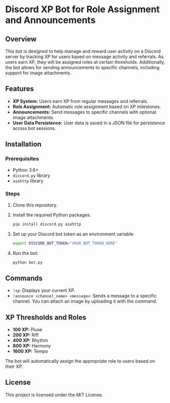 # Discord XP Bot for Role Assignment and Announcements

## Overview

This bot is designed to help manage and reward user activity on a Discord server by tracking XP for users based on message activity and referrals. As users earn XP, they will be assigned roles at certain thresholds. Additionally, the bot allows for sending announcements to specific channels, including support for image attachments.

## Features

- **XP System:** Users earn XP from regular messages and referrals.
- **Role Assignment:** Automatic role assignment based on XP milestones.
- **Announcements:** Send messages to specific channels with optional image attachments.
- **User Data Persistence:** User data is saved in a JSON file for persistence across bot sessions.

## Installation

### Prerequisites

- Python 3.6+
- `discord.py` library
- `aiohttp` library

### Steps

1. Clone this repository.
2. Install the required Python packages:

    ```bash
    pip install discord.py aiohttp
    ```

3. Set up your Discord bot token as an environment variable:

    ```bash
    export DISCORD_BOT_TOKEN="YOUR_BOT_TOKEN_HERE"
    ```

4. Run the bot:

    ```bash
    python bot.py
    ```

## Commands

- `!xp`: Displays your current XP.
- `!announce <channel_name> <message>`: Sends a message to a specific channel. You can attach an image by uploading it with the command.

## XP Thresholds and Roles

- **100 XP:** Pluse
- **200 XP:** Riff
- **400 XP:** Rhythm
- **800 XP:** Harmony
- **1600 XP:** Tempo

The bot will automatically assign the appropriate role to users based on their XP.

## License

This project is licensed under the MIT License.
